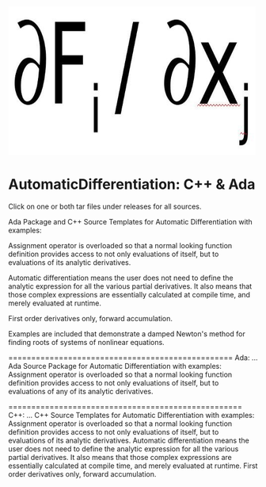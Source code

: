 ![jacobian](https://github.com/fastrgv/AutomaticDifferentiation-C-Ada/blob/master/jac.jpg)

# AutomaticDifferentiation: C++ & Ada

Click on one or both tar files under releases for all sources.


Ada Package and C++ Source Templates for Automatic Differentiation with examples: 

Assignment operator is overloaded so that a normal looking function definition provides access to not only evaluations of itself, but to evaluations of its analytic derivatives. 

Automatic differentiation means the user does not need to define the analytic expression for all the various partial derivatives. It also means that those complex expressions are essentially calculated at compile time, and merely evaluated at runtime. 

First order derivatives only, forward accumulation. 

Examples are included that demonstrate a damped Newton's method for finding roots of systems of nonlinear equations.


=================================================
Ada:
...
Ada Source Package for Automatic Differentiation with examples: Assignment operator is overloaded so that a normal looking function definition provides access to not only evaluations of itself, but to evaluations of any of its analytic derivatives.

===================================================
C++:
...
C++ Source Templates for Automatic Differentiation with examples: Assignment operator is overloaded so that a normal looking function definition provides access to not only evaluations of itself, but to evaluations of its analytic derivatives. Automatic differentiation means the user does not need to define the analytic expression for all the various partial derivatives. It also means that those complex expressions are essentially calculated at compile time, and merely evaluated at runtime. First order derivatives only, forward accumulation.
